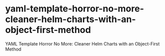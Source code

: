 # yaml-template-horror-no-more-cleaner-helm-charts-with-an-object-first-method
YAML Template Horror No More: Cleaner Helm Charts with an Object-First Method
